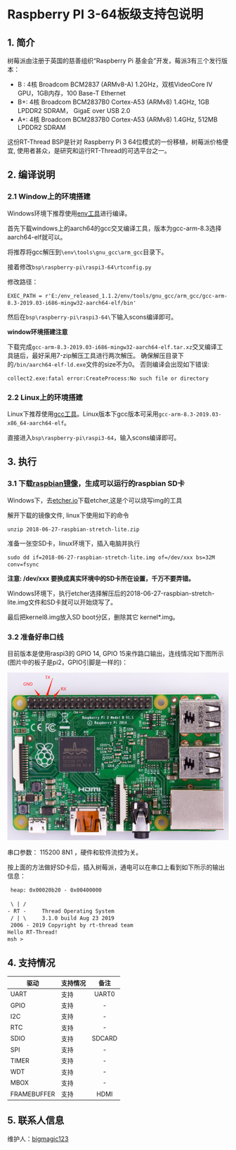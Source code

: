 # Raspberry PI 3-64板级支持包说明

## 1. 简介

树莓派由注册于英国的慈善组织“Raspberry Pi 基金会”开发，莓派3有三个发行版本：

* B : 4核 Broadcom BCM2837 (ARMv8-A) 1.2GHz，双核VideoCore IV GPU，1GB内存，100 Base-T Ethernet
* B+: 4核 Broadcom BCM2837B0 Cortex-A53 (ARMv8) 1.4GHz, 1GB LPDDR2 SDRAM， GigaE over USB 2.0
* A+: 4核 Broadcom BCM2837B0 Cortex-A53 (ARMv8) 1.4GHz, 512MB LPDDR2 SDRAM

这份RT-Thread BSP是针对 Raspberry Pi 3 64位模式的一份移植，树莓派价格便宜, 使用者甚众，是研究和运行RT-Thread的可选平台之一。


## 2. 编译说明

### 2.1 Window上的环境搭建

Windows环境下推荐使用[env工具][1]进行编译。

首先下载windows上的aarch64的gcc交叉编译工具，版本为gcc-arm-8.3选择aarch64-elf就可以。

将推荐将gcc解压到`\env\tools\gnu_gcc\arm_gcc`目录下。

接着修改`bsp\raspberry-pi\raspi3-64\rtconfig.py`

修改路径：

```
EXEC_PATH = r'E:/env_released_1.1.2/env/tools/gnu_gcc/arm_gcc/gcc-arm-8.3-2019.03-i686-mingw32-aarch64-elf/bin'
```

然后在`bsp\raspberry-pi\raspi3-64\`下输入scons编译即可。

**window环境搭建注意**

下载完成`gcc-arm-8.3-2019.03-i686-mingw32-aarch64-elf.tar.xz`交叉编译工具链后，最好采用7-zip解压工具进行两次解压。
确保解压目录下的`/bin/aarch64-elf-ld.exe`文件的size不为0。
否则编译会出现如下错误:

```
collect2.exe:fatal error:CreateProcess:No such file or directory
```

### 2.2 Linux上的环境搭建

Linux下推荐使用[gcc工具][2]。Linux版本下gcc版本可采用`gcc-arm-8.3-2019.03-x86_64-aarch64-elf`。

直接进入`bsp\raspberry-pi\raspi3-64`，输入scons编译即可。


## 3. 执行

### 3.1 下载[raspbian镜像][3]，生成可以运行的raspbian SD卡

Windows下，去[etcher.io][4]下载etcher,这是个可以烧写img的工具

解开下载的镜像文件, linux下使用如下的命令

```
unzip 2018-06-27-raspbian-stretch-lite.zip
```

准备一张空SD卡，linux环境下，插入电脑并执行

```
sudo dd if=2018-06-27-raspbian-stretch-lite.img of=/dev/xxx bs=32M conv=fsync
```

**注意: /dev/xxx 要换成真实环境中的SD卡所在设置，千万不要弄错。**

Windows环境下，执行etcher选择解压后的2018-06-27-raspbian-stretch-lite.img文件和SD卡就可以开始烧写了。

最后把kernel8.img放入SD boot分区，删除其它 kernel*.img。

### 3.2 准备好串口线

目前版本是使用raspi3的 GPIO 14, GPIO 15来作路口输出，连线情况如下图所示(图片中的板子是pi2，GPIO引脚是一样的)：

![raspi2](figures/raspi_uart.png)

串口参数： 115200 8N1 ，硬件和软件流控为关。

按上面的方法做好SD卡后，插入树莓派，通电可以在串口上看到如下所示的输出信息：

```text
 heap: 0x00020b20 - 0x00400000

 \ | /
- RT -     Thread Operating System
 / | \     3.1.0 build Aug 23 2019
 2006 - 2019 Copyright by rt-thread team
Hello RT-Thread!
msh >
```

## 4. 支持情况

| 驱动 | 支持情况  |  备注  |
| ------ | ----  | :------:  |
| UART | 支持 | UART0|
| GPIO | 支持 | - |
| I2C | 支持 | - |
| RTC | 支持 | - |
| SDIO | 支持 | SDCARD |
| SPI | 支持 | - |
| TIMER | 支持 | - |
| WDT | 支持 | - |
| MBOX | 支持 | - |
| FRAMEBUFFER | 支持 | HDMI |

## 5. 联系人信息

维护人：[bigmagic123][5]

[1]: https://www.rt-thread.org/download.html#download-rt-thread-env-tool
[2]: https://developer.arm.com/tools-and-software/open-source-software/developer-tools/gnu-toolchain/gnu-a/downloads
[3]: https://downloads.raspberrypi.org/raspbian_lite_latest
[4]: https://etcher.io
[5]: https://github.com/bigmagic123
